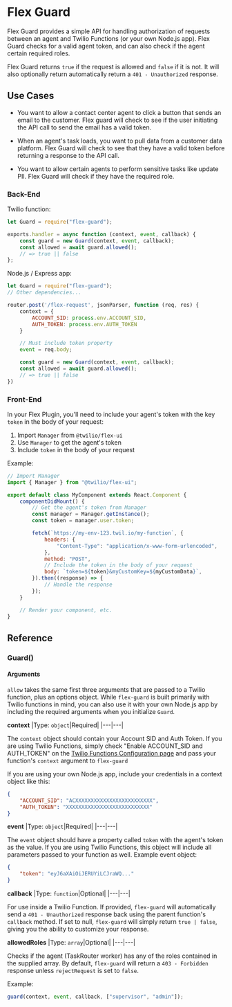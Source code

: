 # Flex Guard

Flex Guard provides a simple API for handling authorization of requests between an agent and Twilio Functions (or your own Node.js app). Flex Guard checks for a valid agent token, and can also check if the agent certain required roles.

Flex Guard returns `true` if the request is allowed and `false` if it is not. It will also optionally return automatically return a `401 - Unauthorized` response.

## Use Cases

-   You want to allow a contact center agent to click a button that sends an email to the customer. Flex guard will check to see if the user initiating the API call to send the email has a valid token.

-   When an agent's task loads, you want to pull data from a customer data platform. Flex Guard will check to see that they have a valid token before returning a response to the API call.

-   You want to allow certain agents to perform sensitive tasks like update PII. Flex Guard will check if they have the required role.

### Back-End

Twilio function:

```javascript
let Guard = require("flex-guard");

exports.handler = async function (context, event, callback) {
    const guard = new Guard(context, event, callback);
    const allowed = await guard.allowed();
    // => true || false
};
```

Node.js / Express app:

```javascript
let Guard = require("flex-guard");
// Other dependencies...

router.post('/flex-request', jsonParser, function (req, res) {
    context = {
        ACCOUNT_SID: process.env.ACCOUNT_SID,
        AUTH_TOKEN: process.env.AUTH_TOKEN
    }

    // Must include token property
    event = req.body;

    const guard = new Guard(context, event, callback);
    const allowed = await guard.allowed();
    // => true || false
})

```

### Front-End

In your Flex Plugin, you'll need to include your agent's token with the key `token` in the body of your request:

1. Import `Manager` from `@twilio/flex-ui`
1. Use `Manager` to get the agent's token
1. Include `token` in the body of your request

Example:

```javascript
// Import Manager
import { Manager } from "@twilio/flex-ui";

export default class MyComponent extends React.Component {
    componentDidMount() {
        // Get the agent's token from Manager
        const manager = Manager.getInstance();
        const token = manager.user.token;

        fetch(`https://my-env-123.twil.io/my-function`, {
            headers: {
                "Content-Type": "application/x-www-form-urlencoded",
            },
            method: "POST",
            // Include the token in the body of your request
            body: `token=${token}&myCustomKey=${myCustomData}`,
        }).then((response) => {
            // Handle the response
        });
    }

    // Render your component, etc.
}
```

## Reference

### Guard()

#### Arguments

`allow` takes the same first three arguments that are passed to a Twilio function, plus an options object. While `flex-guard` is built primarily with Twilio functions in mind, you can also use it with your own Node.js app by including the required arguments when you initialize `Guard`.

**context**
|Type: `object`|Required|
|---|---|

The `context` object should contain your Account SID and Auth Token. If you are using Twilio Functions, simply check "Enable ACCOUNT_SID and AUTH_TOKEN" on the [Twilio Functions Configuration page]("https://www.twilio.com/console/functions/configure") and pass your function's `context` argument to `flex-guard`

If you are using your own Node.js app, include your credentials in a context object like this:

```json
{
    "ACCOUNT_SID": "ACXXXXXXXXXXXXXXXXXXXXXXXXX",
    "AUTH_TOKEN": "XXXXXXXXXXXXXXXXXXXXXXXXXXX"
}
```

**event**
|Type: `object`|Required|
|---|---|

The `event` object should have a property called `token` with the agent's token as the value. If you are using Twilio Functions, this object will include all parameters passed to your function as well. Example event object:

```json
{
    "token": "eyJ6aXAiOiJERUYiLCJraWQ..."
}
```

**callback**
|Type: `function`|Optional|
|---|---|

For use inside a Twilio Function. If provided, `flex-guard` will automatically send a `401 - Unauthorized` response back using the parent function's `callback` method. If set to null, `flex-guard` will simply return `true | false`, giving you the ability to customize your response.

**allowedRoles**
|Type: `array`|Optional|
|---|---|

Checks if the agent (TaskRouter worker) has any of the roles contained in the supplied array. By default, `flex-guard` will return a `403 - Forbidden` response unless `rejectRequest` is set to `false`.

Example:

```javascript
guard(context, event, callback, ["supervisor", "admin"]);
```
